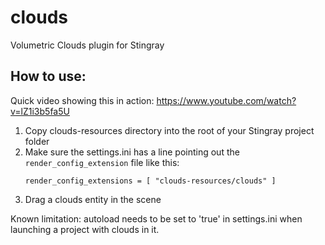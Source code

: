 # clouds

Volumetric Clouds plugin for Stingray

## How to use:
Quick video showing this in action:
https://www.youtube.com/watch?v=lZ1i3b5fa5U

1. Copy clouds-resources directory into the root of your Stingray project folder
2. Make sure the settings.ini has a line pointing out the `render_config_extension` file like this:
    ```
    render_config_extensions = [ "clouds-resources/clouds" ]
    ```
3. Drag a clouds entity in the scene

Known limitation: autoload needs to be set to 'true' in settings.ini when launching a project with clouds in it.
